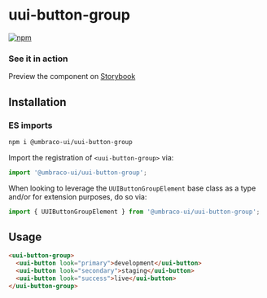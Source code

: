 # uui-button-group

[![npm](https://img.shields.io/npm/v/@umbraco-ui/uui-button-group?logoColor=%231B264F)](https://www.npmjs.com/package/@umbraco-ui/uui-button-group)

### See it in action

Preview the component on [Storybook](http://localhost:6006/?path=/story/uui-button-group)

## Installation

### ES imports

```zsh
npm i @umbraco-ui/uui-button-group
```

Import the registration of `<uui-button-group>` via:

```javascript
import '@umbraco-ui/uui-button-group';
```

When looking to leverage the `UUIButtonGroupElement` base class as a type and/or for extension purposes, do so via:

```javascript
import { UUIButtonGroupElement } from '@umbraco-ui/uui-button-group';
```

## Usage

```html
<uui-button-group>
  <uui-button look="primary">development</uui-button>
  <uui-button look="secondary">staging</uui-button>
  <uui-button look="success">live</uui-button>
</uui-button-group>
```
